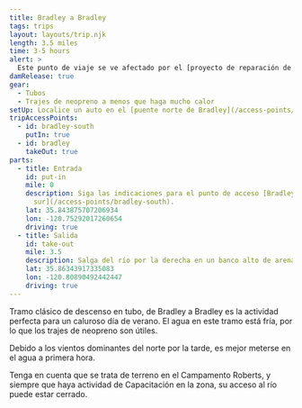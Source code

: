 ```yaml
---
title: Bradley a Bradley
tags: trips
layout: layouts/trip.njk
length: 3.5 miles
time: 3-5 hours
alert: >
  Este punto de viaje se ve afectado por el [proyecto de reparación de la socavación del puente Bradley](/overview/bradley-bridge-repair/). Consulte la [nueva ruta al río en Bradley](/access-points/bradley).
damRelease: true
gear:
  - Tubos
  - Trajes de neopreno a menos que haga mucho calor
setUp: Localice un auto en el [puente norte de Bradley](/access-points/bradley).
tripAccessPoints:
  - id: bradley-south
    putIn: true
  - id: bradley
    takeOut: true
parts:
  - title: Entrada
    id: put-in
    mile: 0
    description: Siga las indicaciones para el punto de acceso [Bradley
      sur](/access-points/bradley-south).
    lat: 35.843875707206934
    lon: -120.75292017260654
    driving: true
  - title: Salida
    id: take-out
    mile: 3.5
    description: Salga del río por la derecha en un banco alto de arena a 70 metros río arriba del puente. **No pase al área de construcción**.
    lat: 35.86343917335083
    lon: -120.80890492442447
    driving: true
---
```


Tramo clásico de descenso en tubo, de Bradley a Bradley es la actividad perfecta para un caluroso día de verano. El agua en este tramo está fría, por lo que los trajes de neopreno son útiles.

Debido a los vientos dominantes del norte por la tarde, es mejor meterse en el agua a primera hora.

Tenga en cuenta que se trata de terreno en el Campamento Roberts, y siempre que haya actividad de Capacitación en la zona, su acceso al río puede estar cerrado.
